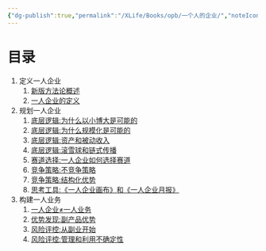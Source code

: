 ```yaml
---
{"dg-publish":true,"permalink":"/XLife/Books/opb/一个人的企业/","noteIcon":""}
---
```


# 目录
1.  定义一人企业
    1.  [新版方法论概述](opb-methodology-new-version-and-author.md)
    1.  [一人企业的定义](一人企业的定义.md)
2.  规划一人企业
    1.  [底层逻辑:为什么以小博大是可能的](底层逻辑-为什么以小博大是可能的.md)
    1.  [底层逻辑:为什么规模化是可能的](底层逻辑-为什么规模化是可能的.md)
    1.  [底层逻辑:资产和被动收入](底层逻辑-资产和被动收入.md)
    1.  [底层逻辑:滚雪球和链式传播](snowballing-and-chain-propagation.md)
    1.  [赛道选择:一人企业如何选择赛道](race-track-selection-for-opb.md)
    1.  [竞争策略:不竞争策略](non-competition-strategy.md)
    1.  [竞争策略:结构化优势](竞争策略-结构化优势.md)
    1.  [思考工具:《一人企业画布》和《一人企业月报》](opb-canvas-and-opb-report.md)
3.  构建一人业务
    1.   [一人企业≠一人业务](one-person-enterprise-does-not-equal-one-person-business.md)
    1.  [优势发现:副产品优势](discovery-of-by-product-advantages.md)
    1.  [风险评控:从副业开始](风险评控-从副业开始.md)
    1.  [风险评控:管理和利用不确定性](managing-and-utilizing-uncertaint.md)